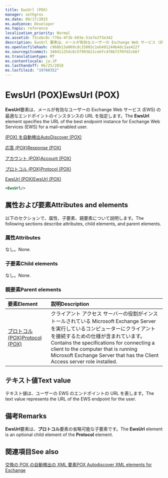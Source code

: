 ```yaml
---
title: EwsUrl (POX)
manager: sethgros
ms.date: 09/17/2015
ms.audience: Developer
ms.topic: reference
localization_priority: Normal
ms.assetid: 73cebc8c-770a-4f1b-b93e-51e7e2f3e342
description: EwsUrl 要素は、メールが有効なユーザーの Exchange Web サービス (EWS) の最適なエンドポイントのインスタンスの URL を指定します。
ms.openlocfilehash: c968b13a069cdc15803c1eb491244b4dc1aa422f
ms.sourcegitcommit: 34041125dc8c5f993b21cebfc4f8b72f0fd2cb6f
ms.translationtype: MT
ms.contentlocale: ja-JP
ms.lasthandoff: 06/25/2018
ms.locfileid: "19760352"
---
```

# <a name="ewsurl-pox"></a><span data-ttu-id="59977-103">EwsUrl (POX)</span><span class="sxs-lookup"><span data-stu-id="59977-103">EwsUrl (POX)</span></span>

<span data-ttu-id="59977-104">**EwsUrl**要素は、メールが有効なユーザーの Exchange Web サービス (EWS) の最適なエンドポイントのインスタンスの URL を指定します。</span><span class="sxs-lookup"><span data-stu-id="59977-104">The **EwsUrl** element specifies the URL of the best endpoint instance for Exchange Web Services (EWS) for a mail-enabled user.</span></span> 
  
[<span data-ttu-id="59977-105">(POX) を自動検出</span><span class="sxs-lookup"><span data-stu-id="59977-105">AutoDiscover (POX)</span></span>](autodiscover-pox.md)
  
[<span data-ttu-id="59977-106">応答 (POX)</span><span class="sxs-lookup"><span data-stu-id="59977-106">Response (POX)</span></span>](response-pox.md)
  
[<span data-ttu-id="59977-107">アカウント (POX)</span><span class="sxs-lookup"><span data-stu-id="59977-107">Account (POX)</span></span>](account-pox.md)
  
[<span data-ttu-id="59977-108">プロトコル (POX)</span><span class="sxs-lookup"><span data-stu-id="59977-108">Protocol (POX)</span></span>](protocol-pox.md)
  
[<span data-ttu-id="59977-109">EwsUrl (POX)</span><span class="sxs-lookup"><span data-stu-id="59977-109">EwsUrl (POX)</span></span>](ewsurl-pox.md)
  
```XML
<EwsUrl/>
```

## <a name="attributes-and-elements"></a><span data-ttu-id="59977-110">属性および要素</span><span class="sxs-lookup"><span data-stu-id="59977-110">Attributes and elements</span></span>

<span data-ttu-id="59977-111">以下のセクションで、属性、子要素、親要素について説明します。</span><span class="sxs-lookup"><span data-stu-id="59977-111">The following sections describe attributes, child elements, and parent elements.</span></span>
  
### <a name="attributes"></a><span data-ttu-id="59977-112">属性</span><span class="sxs-lookup"><span data-stu-id="59977-112">Attributes</span></span>

<span data-ttu-id="59977-113">なし。</span><span class="sxs-lookup"><span data-stu-id="59977-113">None.</span></span>
  
### <a name="child-elements"></a><span data-ttu-id="59977-114">子要素</span><span class="sxs-lookup"><span data-stu-id="59977-114">Child elements</span></span>

<span data-ttu-id="59977-115">なし。</span><span class="sxs-lookup"><span data-stu-id="59977-115">None.</span></span>
  
### <a name="parent-elements"></a><span data-ttu-id="59977-116">親要素</span><span class="sxs-lookup"><span data-stu-id="59977-116">Parent elements</span></span>

|<span data-ttu-id="59977-117">**要素**</span><span class="sxs-lookup"><span data-stu-id="59977-117">**Element**</span></span>|<span data-ttu-id="59977-118">**説明**</span><span class="sxs-lookup"><span data-stu-id="59977-118">**Description**</span></span>|
|:-----|:-----|
|[<span data-ttu-id="59977-119">プロトコル (POX)</span><span class="sxs-lookup"><span data-stu-id="59977-119">Protocol (POX)</span></span>](protocol-pox.md) <br/> |<span data-ttu-id="59977-120">クライアント アクセス サーバーの役割がインストールされている Microsoft Exchange Server を実行しているコンピューターにクライアントを接続するための仕様が含まれています。</span><span class="sxs-lookup"><span data-stu-id="59977-120">Contains the specifications for connecting a client to the computer that is running Microsoft Exchange Server that has the Client Access server role installed.</span></span>  <br/> |
   
## <a name="text-value"></a><span data-ttu-id="59977-121">テキスト値</span><span class="sxs-lookup"><span data-stu-id="59977-121">Text value</span></span>

<span data-ttu-id="59977-122">テキスト値は、ユーザーの EWS のエンドポイントの URL を表します。</span><span class="sxs-lookup"><span data-stu-id="59977-122">The text value represents the URL of the EWS endpoint for the user.</span></span>
  
## <a name="remarks"></a><span data-ttu-id="59977-123">備考</span><span class="sxs-lookup"><span data-stu-id="59977-123">Remarks</span></span>

<span data-ttu-id="59977-124">**EwsUrl**要素は、**プロトコル**要素の省略可能な子要素です。</span><span class="sxs-lookup"><span data-stu-id="59977-124">The **EwsUrl** element is an optional child element of the **Protocol** element.</span></span> 
  
## <a name="see-also"></a><span data-ttu-id="59977-125">関連項目</span><span class="sxs-lookup"><span data-stu-id="59977-125">See also</span></span>



[<span data-ttu-id="59977-126">交換の POX の自動検出の XML 要素</span><span class="sxs-lookup"><span data-stu-id="59977-126">POX Autodiscover XML elements for Exchange</span></span>](pox-autodiscover-xml-elements-for-exchange.md)

